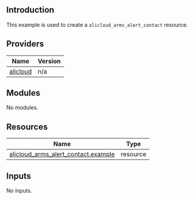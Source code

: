 ## Introduction

This example is used to create a `alicloud_arms_alert_contact` resource.

<!-- BEGIN_TF_DOCS -->
## Providers

| Name | Version |
|------|---------|
| <a name="provider_alicloud"></a> [alicloud](#provider\_alicloud) | n/a |

## Modules

No modules.

## Resources

| Name | Type |
|------|------|
| [alicloud_arms_alert_contact.example](https://registry.terraform.io/providers/aliyun/alicloud/latest/docs/resources/arms_alert_contact) | resource |

## Inputs

No inputs.
<!-- END_TF_DOCS -->    